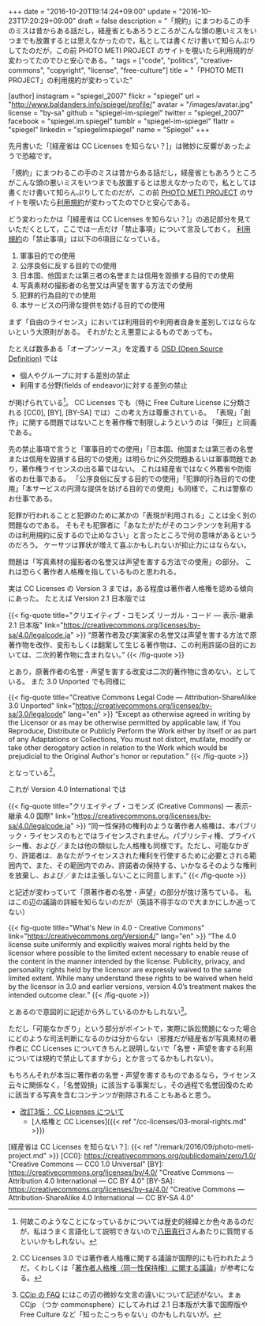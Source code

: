 +++
date = "2016-10-20T19:14:24+09:00"
update = "2016-10-23T17:20:29+09:00"
draft = false
description = "「規約」にまつわるこの手のミスは昔からある話だし，経産省ともあろうところがこんな頭の悪いミスをいつまでも放置するとは思えなかったので，私としては書くだけ書いて知らんぷりしてたのだが，この前 PHOTO METI PROJECT のサイトを覗いたら利用規約が変わってたのでひと安心である。"
tags = ["code", "politics", "creative-commons", "copyright", "license", "free-culture"]
title = "「PHOTO METI PROJECT」の利用規約が変わっていた"

[author]
  instagram = "spiegel_2007"
  flickr = "spiegel"
  url = "http://www.baldanders.info/spiegel/profile/"
  avatar = "/images/avatar.jpg"
  license = "by-sa"
  github = "spiegel-im-spiegel"
  twitter = "spiegel_2007"
  facebook = "spiegel.im.spiegel"
  tumblr = "spiegel-im-spiegel"
  flattr = "spiegel"
  linkedin = "spiegelimspiegel"
  name = "Spiegel"
+++

先月書いた「[経産省は CC Licenses を知らない？]」は微妙に反響があったようで恐縮です。

「規約」にまつわるこの手のミスは昔からある話だし，経産省ともあろうところがこんな頭の悪いミスをいつまでも放置するとは思えなかったので，私としては書くだけ書いて知らんぷりしてたのだが，この前 [PHOTO METI PROJECT] のサイトを覗いたら[利用規約]が変わってたのでひと安心である。

どう変わったかは「[経産省は CC Licenses を知らない？]」の追記部分を見ていただくとして，ここでは一点だけ「禁止事項」について言及しておく。
[利用規約]の「禁止事項」は以下の6項目になっている。

1. 軍事目的での使用
2. 公序良俗に反する目的での使用
3. 日本国、他国または第三者の名誉または信用を毀損する目的での使用
4. 写真素材の撮影者の名誉又は声望を害する方法での使用
5. 犯罪的行為目的での使用
6. 本サービスの円滑な提供を妨げる目的での使用

まず「自由のライセンス」においては利用目的や利用者自身を差別してはならないという大原則がある。
それがたとえ悪意によるものであっても。

たとえば数多ある「オープンソース」を定義する [OSD (Open Source Definition)](http://www.opensource.jp/osd/osd-japanese.html "The Open Source Initiative: オープンソースの定義 日本語") では

- 個人やグループに対する差別の禁止
- 利用する分野(fields of endeavor)に対する差別の禁止

が掲げられている[^osd]。
CC Licenses でも（特に Free Culture License に分類される [CC0], [BY], [BY-SA] では）この考え方は尊重されている。
「表現」「創作」に関する問題ではないことを著作権で制限しようというのは「弾圧」と同義である。

[^osd]: 何故このようなことになっているかについては歴史的経緯とか色々あるのだが，私はうまく言語化して説明できないので[八田真行](http://www.mhatta.org/ "Masayuki Hatta a.k.a. mhatta")さんあたりに質問するといいかもしれない。

先の禁止事項で言うと「軍事目的での使用」「日本国、他国または第三者の名誉または信用を毀損する目的での使用」は明らかに外交問題あるいは軍事問題であり，著作権ライセンスの出る幕ではない。
これは経産省ではなく外務省や防衛省のお仕事である。
「公序良俗に反する目的での使用」「犯罪的行為目的での使用」「本サービスの円滑な提供を妨げる目的での使用」も同様で，これは警察のお仕事である。

犯罪が行われることと犯罪のために某かの「表現が利用される」ことは全く別の問題なのである。
そもそも犯罪者に「あなたがたがそのコンテンツを利用するのは利用規約に反するので止めなさい」と言ったところで何の意味があるというのだろう。
ケーサツは罪状が増えて喜ぶかもしれないが抑止力にはならない。

問題は「写真素材の撮影者の名誉又は声望を害する方法での使用」の部分。
これは恐らく著作者人格権を指しているものと思われる。

実は CC Licenses の Version 3 までは，ある程度は著作者人格権を認める傾向にあった。
たとえば Version 2.1 日本版では

{{< fig-quote title="クリエイティブ・コモンズ リーガル・コード — 表示-継承 2.1 日本版" link="https://creativecommons.org/licenses/by-sa/4.0/legalcode.ja" >}}
<q>原著作者及び実演家の名誉又は声望を害する方法で原著作物を改作、変形もしくは翻案して生じる著作物は、この利用許諾の目的においては、二次的著作物に含まれない。</q>
{{< /fig-quote >}}

とあり，原著作者の名誉・声望を害する改変は二次的著作物に含めない，としている。
また 3.0 Unported でも同様に

{{< fig-quote title="Creative Commons Legal Code — Attribution-ShareAlike 3.0 Unported" link="https://creativecommons.org/licenses/by-sa/3.0/legalcode" lang="en" >}}
<q>Except as otherwise agreed in writing by the Licensor or as may be otherwise permitted by applicable law, if You Reproduce, Distribute or Publicly Perform the Work either by itself or as part of any Adaptations or Collections, You must not distort, mutilate, modify or take other derogatory action in relation to the Work which would be prejudicial to the Original Author's honor or reputation.</q>
{{< /fig-quote >}}

となっている[^c2]。

[^c2]: CC Licenses 3.0 では著作者人格権に関する議論が国際的にも行われたようだ。くわしくは「[著作者人格権（同一性保持権）に関する議論](http://creativecommons.jp/2006/11/15/ccplv3-discussion/)」が参考になる。

これが Version 4.0 International では

{{< fig-quote title="クリエイティブ・コモンズ (Creative Commons) — 表示-継承 4.0 国際" link="https://creativecommons.org/licenses/by-sa/4.0/legalcode.ja" >}}
<q>同一性保持の権利のような著作者人格権は、本パブリック・ライセンスのもとではライセンスされません。パブリシティ権、プライバシー権、および／または他の類似した人格権も同様です。ただし、可能なかぎり、許諾者は、あなたがライセンスされた権利を行使するために必要とされる範囲内で、また、その範囲内でのみ、許諾者の保持する、いかなるそのような権利を放棄し、および／または主張しないことに同意します。</q>
{{< /fig-quote >}}

と記述が変わっていて「原著作者の名誉・声望」の部分が抜け落ちている。
私はこの辺の議論の詳細を知らないのだが（英語不得手なので大まかにしか追ってない）

{{< fig-quote title="What's New in 4.0 - Creative Commons" link="https://creativecommons.org/Version4/" lang="en" >}}
<q>The 4.0 license suite uniformly and explicitly waives moral rights held by the licensor where possible to the limited extent necessary to enable reuse of the content in the manner intended by the license. Publicity, privacy, and personality rights held by the licensor are expressly waived to the same limited extent. While many understand these rights to be waived when held by the licensor in 3.0 and earlier versions, version 4.0’s treatment makes the intended outcome clear.</q>
{{< /fig-quote >}}

とあるので意図的に記述から外しているのかもしれない[^faq]。

ただし「可能なかぎり」という部分がポイントで，実際に訴訟問題になった場合にどのような司法判断になるのかは分からない（邪推だが経産省が写真素材の著作者に CC Licenses についてきちんと説明しないで「名誉・声望を害する利用については規約で禁止してますから」とか言ってるかもしれない）。

[^faq]: [CCjp の FAQ](https://creativecommons.jp/faq/ "FAQ　よくある質問と回答 | クリエイティブ・コモンズ・ジャパン") にはこの辺の微妙な文言の違いについて記述がない。まぁ CCjp （つか commonsphere）にしてみれば 2.1 日本版が大事で国際版や Free Culture など「知ったこっちゃない」のかもしれないが。

もちろんそれが本当に著作者の名誉・声望を害するものであるなら，ライセンス云々に関係なく，「名誉毀損」に該当する事案だし，その過程で名誉回復のために該当する写真を含むコンテンツが削除されることもあると思う。

- [改訂3版： CC Licenses について](/cc-licenses/)
    - [人格権と CC Licenses]({{< ref "/cc-licenses/03-moral-rights.md" >}})

[PHOTO METI PROJECT]: https://photo.kankouyohou.com/
[利用規約]: https://photo.kankouyohou.com/terms.html "PHOTO METI PROJECT 利用規約"
[経産省は CC Licenses を知らない？]: {{< ref "/remark/2016/09/photo-meti-project.md" >}}
[CC0]: https://creativecommons.org/publicdomain/zero/1.0/ "Creative Commons — CC0 1.0 Universal"
[BY]: https://creativecommons.org/licenses/by/4.0/ "Creative Commons — Attribution 4.0 International — CC BY 4.0"
[BY-SA]: https://creativecommons.org/licenses/by-sa/4.0/ "Creative Commons — Attribution-ShareAlike 4.0 International — CC BY-SA 4.0"